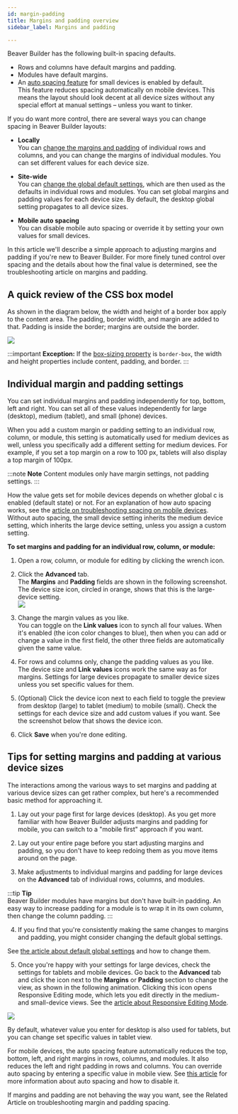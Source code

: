 ```yaml
---
id: margin-padding
title: Margins and padding overview
sidebar_label: Margins and padding

---
```


Beaver Builder has the following built-in spacing defaults.

  * Rows and columns have default margins and padding.
  * Modules have default margins.
  * An [auto spacing feature](/beaver-builder/layouts/margins-padding/troubleshooting-margins-and-padding.md/#auto-spacing) for small devices is enabled by default.  
This feature reduces spacing automatically on mobile devices. This means the
layout should look decent at all device sizes without any special effort at
manual settings – unless you want to tinker.

If you do want more control, there are several ways you can change spacing in
Beaver Builder layouts:

  * **Locally**  
You can [change the margins and padding](/beaver-builder/layouts/margins-padding/change-individual-margin-and-padding-settings.md) of individual rows and columns, and you can change the margins of individual modules. You can set different values for each device size.

  * **Site-wide**  
You can [change the global default settings](/beaver-builder/layouts/rows/set-global-site-wide-default-row-widths.md), which are then used as the defaults in individual rows and modules. You can set global margins and padding values for each device
size. By default, the desktop global setting propagates to all device sizes.

  * **Mobile auto spacing**  
You can disable mobile auto spacing or override it by setting your own values
for small devices.

In this article we'll describe a simple approach to adjusting margins and
padding if you're new to Beaver Builder. For more finely tuned control over
spacing and the details about how the final value is determined, see the
troubleshooting article on margins and padding.

##  A quick review of the CSS box model

As shown in the diagram below, the width and height of a border box apply to
the content area. The padding, border width, and margin are added to that.
Padding is inside the border; margins are outside the border.

![](/img/rows-columns-margin-padding.svg)

:::important **Exception:**
If the [box-sizing property](https://www.w3schools.com/cssref/css3_pr_box-sizing.asp) is `border-box`, the width and height properties include content, padding, and border.
:::

## Individual margin and padding settings

You can set individual margins and padding independently for top, bottom, left
and right. You can set all of these values independently for large (desktop),
medium (tablet), and small (phone) devices.

When you add a custom margin or padding setting to an individual row, column,
or module, this setting is automatically used for medium devices as well,
unless you specifically add a different setting for medium devices. For
example, if you set a top margin on a row to 100 px, tablets will also display
a top margin of 100px.

:::note **Note**
Content modules only have margin settings, not padding settings.
:::

How the value gets set for mobile devices depends on whether global c is
enabled (default state) or not. For an explanation of how auto spacing works,
see the [article on troubleshooting spacing on mobile devices](/beaver-builder/layouts/margins-padding/troubleshooting-margins-and-padding.md). Without
auto spacing, the small device setting inherits the medium device setting,
which inherits the large device setting, unless you assign a custom setting.

**To set margins and padding for an individual row, column, or module:**

  1. Open a row, column, or module for editing by clicking the wrench icon.
  2. Click the **Advanced** tab.  
The **Margins** and **Padding** fields are shown in the following screenshot.
The device size icon, circled in orange, shows that this is the large-device
setting.  
![](/img/rows-columns-change-margin-padding.png)

  3. Change the margin values as you like.  
You can toggle on the **Link values** icon to
synch all four values. When it's enabled (the icon color changes to blue),
then when you can add or change a value in the first field, the other three
fields are automatically given the same value.

  4. For rows and columns only, change the padding values as you like.  
The device size and **Link values** icons work the same way as for margins.
Settings for large devices propagate to smaller device sizes unless you set
specific values for them.

  5. (Optional) Click the device icon next to each field to toggle the preview from desktop (large) to tablet (medium) to mobile (small). Check the settings for each device size and add custom values if you want. See the screenshot below that shows the device icon.
  6. Click **Save** when you're done editing.










## Tips for setting margins and padding at various device sizes

The interactions among the various ways to set margins and padding at various
device sizes can get rather complex, but here's a recommended basic method for
approaching it.

1. Lay out your page first for large devices (desktop). As you get more familiar
with how Beaver Builder adjusts margins and padding for mobile, you can switch
to a "mobile first" approach if you want.

2. Lay out your entire page before you start adjusting margins and padding, so
you don't have to keep redoing them as you move items around on the page.

3. Make adjustments to individual margins and padding for large devices on the
**Advanced** tab of individual rows, columns, and modules.

:::tip **Tip**  
Beaver Builder modules have margins but don't have built-in padding.
An easy way to increase padding for a module is to wrap it in its own column,
then change the column padding.
:::

4. If you find that you're consistently making the same changes to margins and
padding, you might consider changing the default global settings.

  See [the article about default global settings](/beaver-builder/layouts/margins-padding/change-default-row-and-module-margins-and-padding.md) and how to change them.

5. Once you're happy with your settings for large devices, check the settings for
tablets and mobile devices. Go back to the **Advanced** tab and click the icon
next to the **Margins** or **Padding** section to change the view, as shown in
the following animation. Clicking this icon opens Responsive Editing mode,
which lets you edit directly in the medium- and small-device views. See the
[article about Responsive Editing Mode](/beaver-builder/layouts/responsive-design/editor.md).

  ![](/img/rows-columns-margin-padding-2.gif)   

  By default, whatever value you enter for desktop is also used for tablets, but
  you can change set specific values in tablet view.

  For mobile devices, the auto spacing feature automatically reduces the top,
  bottom, left, and right margins in rows, columns, and modules. It also reduces
  the left and right padding in rows and columns. You can override auto spacing
  by entering a specific value in mobile view. See [this article](/beaver-builder/layouts/margins-padding/troubleshooting-margins-and-padding.md/#auto-spacing) for more
  information about auto spacing and how to disable it.

  If margins and padding are not behaving the way you want, see the Related
  Article on troubleshooting margin and padding spacing.

